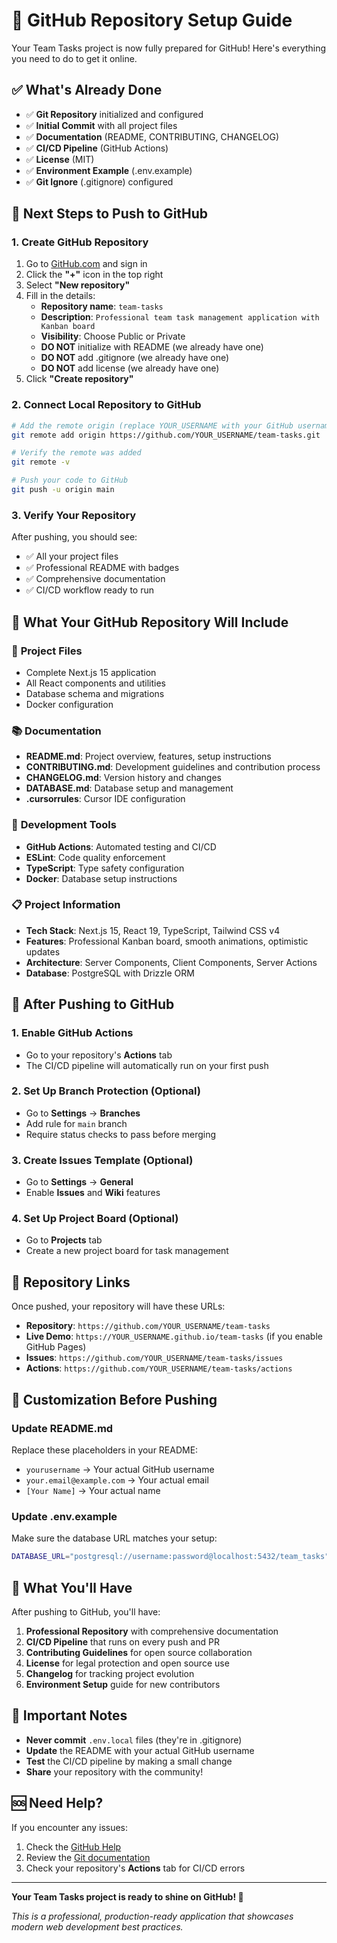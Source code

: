 # 🚀 GitHub Repository Setup Guide

Your Team Tasks project is now fully prepared for GitHub! Here's everything you need to do to get it online.

## ✅ What's Already Done

- ✅ **Git Repository** initialized and configured
- ✅ **Initial Commit** with all project files
- ✅ **Documentation** (README, CONTRIBUTING, CHANGELOG)
- ✅ **CI/CD Pipeline** (GitHub Actions)
- ✅ **License** (MIT)
- ✅ **Environment Example** (.env.example)
- ✅ **Git Ignore** (.gitignore) configured

## 🎯 Next Steps to Push to GitHub

### 1. Create GitHub Repository

1. Go to [GitHub.com](https://github.com) and sign in
2. Click the **"+"** icon in the top right
3. Select **"New repository"**
4. Fill in the details:
   - **Repository name**: `team-tasks`
   - **Description**: `Professional team task management application with Kanban board`
   - **Visibility**: Choose Public or Private
   - **DO NOT** initialize with README (we already have one)
   - **DO NOT** add .gitignore (we already have one)
   - **DO NOT** add license (we already have one)
5. Click **"Create repository"**

### 2. Connect Local Repository to GitHub

```bash
# Add the remote origin (replace YOUR_USERNAME with your GitHub username)
git remote add origin https://github.com/YOUR_USERNAME/team-tasks.git

# Verify the remote was added
git remote -v

# Push your code to GitHub
git push -u origin main
```

### 3. Verify Your Repository

After pushing, you should see:
- ✅ All your project files
- ✅ Professional README with badges
- ✅ Comprehensive documentation
- ✅ CI/CD workflow ready to run

## 🌟 What Your GitHub Repository Will Include

### 📁 **Project Files**
- Complete Next.js 15 application
- All React components and utilities
- Database schema and migrations
- Docker configuration

### 📚 **Documentation**
- **README.md**: Project overview, features, setup instructions
- **CONTRIBUTING.md**: Development guidelines and contribution process
- **CHANGELOG.md**: Version history and changes
- **DATABASE.md**: Database setup and management
- **.cursorrules**: Cursor IDE configuration

### 🔧 **Development Tools**
- **GitHub Actions**: Automated testing and CI/CD
- **ESLint**: Code quality enforcement
- **TypeScript**: Type safety configuration
- **Docker**: Database setup instructions

### 📋 **Project Information**
- **Tech Stack**: Next.js 15, React 19, TypeScript, Tailwind CSS v4
- **Features**: Professional Kanban board, smooth animations, optimistic updates
- **Architecture**: Server Components, Client Components, Server Actions
- **Database**: PostgreSQL with Drizzle ORM

## 🚀 After Pushing to GitHub

### 1. **Enable GitHub Actions**
- Go to your repository's **Actions** tab
- The CI/CD pipeline will automatically run on your first push

### 2. **Set Up Branch Protection** (Optional)
- Go to **Settings** → **Branches**
- Add rule for `main` branch
- Require status checks to pass before merging

### 3. **Create Issues Template** (Optional)
- Go to **Settings** → **General**
- Enable **Issues** and **Wiki** features

### 4. **Set Up Project Board** (Optional)
- Go to **Projects** tab
- Create a new project board for task management

## 🔗 Repository Links

Once pushed, your repository will have these URLs:

- **Repository**: `https://github.com/YOUR_USERNAME/team-tasks`
- **Live Demo**: `https://YOUR_USERNAME.github.io/team-tasks` (if you enable GitHub Pages)
- **Issues**: `https://github.com/YOUR_USERNAME/team-tasks/issues`
- **Actions**: `https://github.com/YOUR_USERNAME/team-tasks/actions`

## 📝 Customization Before Pushing

### Update README.md
Replace these placeholders in your README:
- `yourusername` → Your actual GitHub username
- `your.email@example.com` → Your actual email
- `[Your Name]` → Your actual name

### Update .env.example
Make sure the database URL matches your setup:
```bash
DATABASE_URL="postgresql://username:password@localhost:5432/team_tasks"
```

## 🎉 What You'll Have

After pushing to GitHub, you'll have:

1. **Professional Repository** with comprehensive documentation
2. **CI/CD Pipeline** that runs on every push and PR
3. **Contributing Guidelines** for open source collaboration
4. **License** for legal protection and open source use
5. **Changelog** for tracking project evolution
6. **Environment Setup** guide for new contributors

## 🚨 Important Notes

- **Never commit** `.env.local` files (they're in .gitignore)
- **Update** the README with your actual GitHub username
- **Test** the CI/CD pipeline by making a small change
- **Share** your repository with the community!

## 🆘 Need Help?

If you encounter any issues:
1. Check the [GitHub Help](https://help.github.com/)
2. Review the [Git documentation](https://git-scm.com/doc)
3. Check your repository's **Actions** tab for CI/CD errors

---

**Your Team Tasks project is ready to shine on GitHub! 🎉**

*This is a professional, production-ready application that showcases modern web development best practices.*
